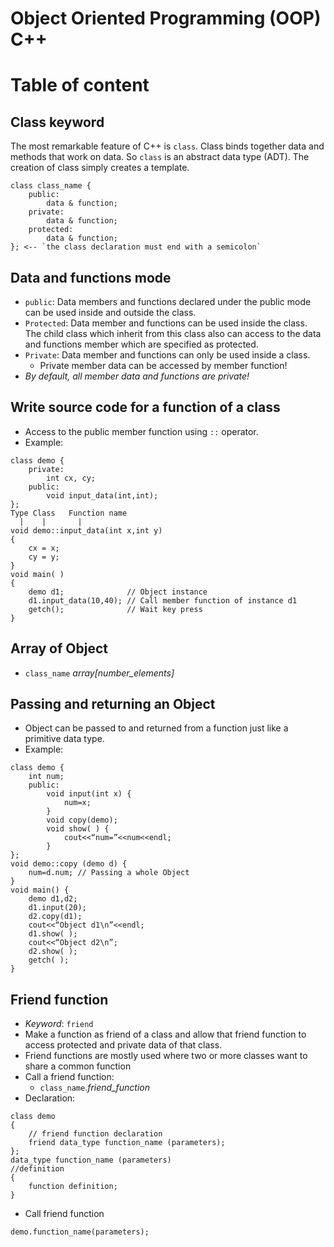 # Object Oriented Programming (OOP) C++
# Table of content 

## Class keyword
The most remarkable feature of C++ is `class`. Class binds together data and methods that work on data. So `class` is an abstract data type (ADT). The creation of class simply creates a template.
```
class class_name {
    public: 
        data & function; 
    private: 
        data & function; 
    protected: 
        data & function; 
}; <-- `the class declaration must end with a semicolon`
```
## Data and functions mode
* `public`: Data members and functions declared under the public mode can be used inside and outside the class.
* `Protected`: Data member and functions can be used inside the class. The child class which inherit from this class also can access to the data and functions member which are specified as protected.
* `Private`: Data member and functions can only be used inside a class. 
    * Private member data can be accessed by member function!
* *By default, all member data and functions are private!*
## Write source code for a function of a class 
* Access to the public member function using `::` operator.
* Example:
```
class demo {
    private:
        int cx, cy;
    public:
        void input_data(int,int);
};
Type Class   Function name
  |    |       |
void demo::input_data(int x,int y)
{
    cx = x;
    cy = y;
}
void main( )
{
    demo d1;              // Object instance
    d1.input_data(10,40); // Call member function of instance d1
    getch();              // Wait key press
}
``` 
## Array of Object
* `class_name` *array[number_elements]* 
## Passing and returning an Object
* Object can be passed to and returned from a function just like a primitive data type.
* Example:
```
class demo {
    int num;
    public:
        void input(int x) {
            num=x;
        }
        void copy(demo);
        void show( ) {
            cout<<“num=”<<num<<endl;
        }
};
void demo::copy (demo d) {
    num=d.num; // Passing a whole Object 
}
void main() {
    demo d1,d2;
    d1.input(20);
    d2.copy(d1);
    cout<<“Object d1\n”<<endl;
    d1.show( );
    cout<<“Object d2\n”;
    d2.show( );
    getch( );
}
```
## Friend function
* *Keyword*: `friend`
* Make a function as friend of a class and allow that friend function to access protected and private data of that class.
* Friend functions are mostly used where two or more classes want to share a common function
* Call a friend function:
    - `class_name`.*friend_function*
* Declaration:
```
class demo
{
    // friend function declaration
    friend data_type function_name (parameters);
};
data_type function_name (parameters)
//definition
{
    function definition;
}
```
* Call friend function
```
demo.function_name(parameters);
```

